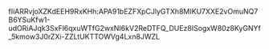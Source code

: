 fIiARRvjoXZKdEEH9RxKHh:APA91bEZFXpCJlyGTXh8MIKU7XXE2vOmuNQ7B6YSuKfw1-udORiAJqk3SxFl6qxuWTfG2wxNI6kV2ReDTFQ_DUEz8ISogxW80z8KyGNYf_5kmow3J0rZXi-ZZLtUKTTOWVg4Lxn8JWZL
